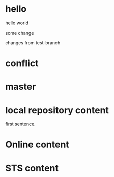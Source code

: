 # hello
hello world

some change


changes from test-branch

# conflict

# master

# local repository content

first sentence.

# Online content

# STS content